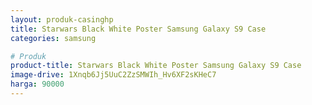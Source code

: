 ```yaml
---
layout: produk-casinghp
title: Starwars Black White Poster Samsung Galaxy S9 Case
categories: samsung

# Produk
product-title: Starwars Black White Poster Samsung Galaxy S9 Case
image-drive: 1Xnqb6Jj5UuC2ZzSMWIh_Hv6XF2sKHeC7
harga: 90000
---
```

